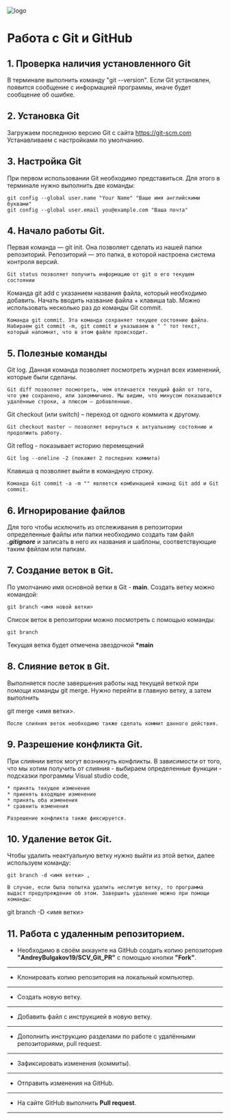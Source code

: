  ![logo](git_logo.png)
# Работа с Git и GitHub

## 1. Проверка наличия установленного Git
В терминале выполнить команду "git --version". Если Git  установлен, появится сообщение с информацией программы, иначе будет сообщение об ошибке.

## 2. Установка Git 
Загружаем последнюю версию Git с сайта https://git-scm.com
Устанавливаем с настройками по умолчанию.

## 3. Настройка Git
При первом использовании  Git необходимо представиться. Для этого в терминале нужно выполнить две команды:
```
git config --global user.name "Your Name" "Ваше имя английскими буквами"
git config --global user.email you@example.com "Ваша почта"
```
## 4. Начало работы Git.
Первая команда — git init. Она позволяет сделать из нашей папки репозиторий. Репозиторий — это папка, в которой настроена система контроля версий.
```
Git status позволяет получить информацию от git о его текущем состоянии
```
Команда git add с указанием названия файла, который необходимо добавить. Начать вводить название файла + клавиша tab. Можно использовать несколько раз до команды Git commit.
```
Команда git commit. Эта команда сохраняет текущее состояние файла. Набираем git commit -m, git commit и указываем в " " тот текст, который напомнит, что в этом файле происходит.
```

## 5. Полезные команды
Git log. Данная команда позволяет посмотреть журнал всех изменений, которые были сделаны.
```
Git diff позволяет посмотреть, чем отличается текущий файл от того, что уже сохранено, или закоммичино. Мы видим, что минусом показываются удалённые строки, а плюсом — добавленные.
```
Git checkout (или switch) – переход от одного коммита к другому.
```
Git checkout master – позволяет вернуться к актуальному состоянию и продолжить работу.
```
Git reflog - показывает историю перемещений 
```
Git log --oneline -2 (покажет 2 последних коммита)
```
Клавиша q позволяет выйти в командную строку.
```
Команда Git commit -a -m "" является комбинацией команд Git add и Git commit.
```

## 6. Игнорирование файлов
 Для того чтобы исключить из отслеживания в репозитории определенные файлы или папки необходимо создать там файл ***.gitignore*** и записать в него их названия и шаблоны, соответствующие таким фвйлам или папкам.

## 7. Создание веток в Git.
По умолчанию имя основной  ветки в Git - **main**.
Создать  ветку можно командой:
```
git branch <имя новой ветки>
```
Список веток в репозитории можно посмотреть с помощью команды:
```
git branch
```
Текущая ветка будет отмечена звездочкой **\*main**

## 8. Слияние веток в Git.
Выполняется после завершения работы над текущей веткой при помощи команды git merge. Нужно перейти в главную ветку, а затем выполнить 

git merge <имя ветки>.
```
После слияния веток необходимо также сделать коммит данного действия.
```

## 9. Разрешение конфликта Git.
При слиянии веток могут возникнуть конфликты. В зависимости от того, что мы хотим получить от слияния - выбираем определенные функции - подсказки программы Visual studio code,
 ```
 * принять текущее изменение
 * приенять входящее изменение
 * принять оба изменения
 * cравнить изменения
 
Разрешение конфликта также фиксируется.
```
## 10. Удаление веток Git.
Чтобы удалить неактуальную ветку нужно выйти из этой ветки, далее используем команду:
 ```
 git branch -d <имя ветки> ,

 В случае, если была попытка удалить неслитую ветку, то программа выдаст предупреждение об этом. Завершить удаление можно при помощи команды:

 ```
 git branch -D <имя ветки> 

 ## 11. Работа с удаленным репозиторием.
 
* Необходимо в своём аккаунте на GitHub создать копию репозитория **"AndreyBulgakov19/SCV_Git_PR"** с помощью кнопки **"Fork"**.
---
* Клонировать копию репозитория на локальный компьютер.
---
* Создать новую ветку.
---
* Добавить файл с инструкцией в новую ветку.
---
* Дополнить инструкцию разделами по работе с удалёнными репозиториями, pull request.
---
* Зафиксировать изменения (коммиты).
---
* Отправить изменения на GitHub.
---
* На сайте GitHub выполнить **Pull request**.
---

